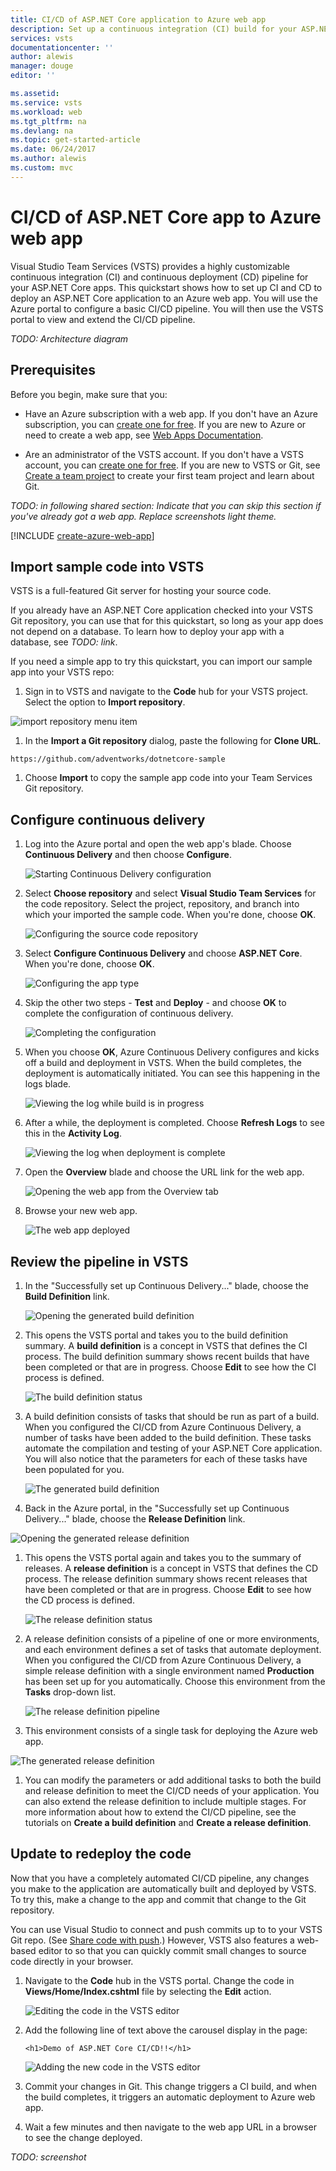 ```yaml
---
title: CI/CD of ASP.NET Core application to Azure web app
description: Set up a continuous integration (CI) build for your ASP.NET Core application, and then a continuous deployment (CD) release to Azure web app using Visual Studio Team Services
services: vsts
documentationcenter: ''
author: alewis
manager: douge
editor: ''

ms.assetid:
ms.service: vsts
ms.workload: web
ms.tgt_pltfrm: na
ms.devlang: na
ms.topic: get-started-article
ms.date: 06/24/2017
ms.author: alewis
ms.custom: mvc
---
```


# CI/CD of ASP.NET Core app to Azure web app

Visual Studio Team Services (VSTS) provides a highly customizable continuous integration (CI) and continuous deployment (CD) pipeline for your
ASP.NET Core apps. This quickstart shows how to set up CI and CD to deploy an ASP.NET Core application to an Azure web app.
You will use the Azure portal to configure a basic CI/CD pipeline. You will then use the VSTS portal to view and extend the CI/CD pipeline.

_TODO: Architecture diagram_

## Prerequisites

Before you begin, make sure that you:

* Have an Azure subscription with a web app. If you don't have an Azure subscription, you can [create one for free](https://azure.microsoft.com/free/?WT.mc_id=A261C142F). If you are new to Azure or need to create a web app, see [Web Apps Documentation](https://docs.microsoft.com/azure/app-service-web/).

* Are an administrator of the VSTS account. If you don't have a VSTS account, you can [create one for free](https://go.microsoft.com/fwlink/?LinkId=307137). If you are new to VSTS or Git, see [Create a team project](https://www.visualstudio.com/docs/setup-admin/create-team-project) to create your first team project and learn about Git.

_TODO: in following shared section: Indicate that you can skip this section if you've already got a web app. Replace screenshots light theme._

[!INCLUDE [create-azure-web-app](_shared/create-azure-web-app.md)]

## Import sample code into VSTS

VSTS is a full-featured Git server for hosting your source code.

If you already have an ASP.NET Core application checked into your VSTS Git repository, you can use that for this quickstart, so long as your app does not depend on a database. To learn how to deploy your app with a database, see _TODO: link_.

If you need a simple app to try this quickstart, you can import our sample app into your VSTS repo:

1. Sign in to VSTS and navigate to the **Code** hub for your VSTS project. Select the option to **Import repository**.

 ![import repository menu item](_shared/_img/import-repository-menu-item.png)

1. In the **Import a Git repository** dialog, paste the following for **Clone URL**.

  ```
  https://github.com/adventworks/dotnetcore-sample
  ```

1. Choose **Import** to copy the sample app code into your Team Services Git repository.

## Configure continuous delivery

1. Log into the Azure portal and open the web app's blade. Choose **Continuous Delivery** and then choose **Configure**.

   ![Starting Continuous Delivery configuration](_img/aspnet-core-to-webapp/continuous-delivery-intro.png)

1. Select **Choose repository** and select **Visual Studio Team Services** for the code repository. Select the project, repository, and branch into which your imported the sample code. When you're done, choose **OK**.
 
   ![Configuring the source code repository](_img/aspnet-core-to-webapp/continuous-delivery-repository.png)

1. Select **Configure Continuous Delivery** and choose **ASP.NET Core**. When you're done, choose **OK**.

   ![Configuring the app type](_img/aspnet-core-to-webapp/continuous-delivery-apptype.png)

1. Skip the other two steps - **Test** and **Deploy** - and choose **OK** to complete the configuration of continuous delivery.

   ![Completing the configuration](_img/aspnet-core-to-webapp/continuous-delivery-complete.png)

1. When you choose **OK**, Azure Continuous Delivery configures and kicks off a build and deployment in VSTS.
   When the build completes, the deployment is automatically initiated. You can see this happening in the logs blade.  

   ![Viewing the log while build is in progress](_img/aspnet-core-to-webapp/continuous-delivery-log.png)

1. After a while, the deployment is completed. Choose **Refresh Logs** to see this in the **Activity Log**.

   ![Viewing the log when deployment is complete](_img/aspnet-core-to-webapp/continuous-delivery-log2.png)

1. Open the **Overview** blade and choose the URL link for the web app.

   ![Opening the web app from the Overview tab](_img/aspnet-core-to-webapp/overview-openapp.png)

1. Browse your new web app.

   ![The web app deployed](_img/aspnet-core-to-webapp/app-deployed.png)

## Review the pipeline in VSTS

1. In the "Successfully set up Continuous Delivery..." blade, choose the **Build Definition**
  link.

   ![Opening the generated build definition](_img/aspnet-core-to-webapp/review-links-build.png)

1. This opens the VSTS portal and takes you to the build definition summary. A **build definition** is a concept in VSTS that defines the CI process. The build definition summary shows recent builds that have been completed or that are in progress. Choose **Edit** to see how the CI process is defined.

   ![The build definition status](_img/aspnet-core-to-webapp/build-status.png)

1. A build definition consists of tasks that should be run as part of a build. When you configured the CI/CD from Azure Continuous Delivery, a number of tasks have been added to the build definition. These tasks automate the compilation and testing of your ASP.NET Core application. You will also notice that the parameters for each of these tasks have been populated for you.

   ![The generated build definition](_img/aspnet-core-to-webapp/build-definition.png)

1. Back in the Azure portal, in the "Successfully set up Continuous Delivery..." blade, choose the **Release Definition** link.

  ![Opening the generated release definition](_img/aspnet-core-to-webapp/review-links-release.png)

1. This opens the VSTS portal again and takes you to the summary of releases. A **release definition** is a concept in VSTS that defines the CD process. The release definition summary shows recent releases that have been completed or that are in progress. Choose **Edit** to see how the CD process is defined.

   ![The release definition status](_img/aspnet-core-to-webapp/release-status.png)

1. A release definition consists of a pipeline of one or more environments, and each environment defines a set of tasks that automate deployment.
   When you configured the CI/CD from Azure Continuous Delivery, a simple release definition with a single environment named **Production** has been set up for you automatically.
   Choose this environment from the **Tasks** drop-down list.

   ![The release definition pipeline](_img/aspnet-core-to-webapp/release-pipeline.png)

1.  This environment consists of a single task for deploying the Azure web app.

   ![The generated release definition](_img/aspnet-core-to-webapp/release-definition.png)

1. You can modify the parameters or add additional tasks to both the build and release definition to meet the CI/CD needs of your application. You can also extend the release definition to include multiple stages. For more information about how to extend the CI/CD pipeline, see the tutorials on **Create a build definition** and **Create a release definition**.

## Update to redeploy the code

Now that you have a completely automated CI/CD pipeline, any changes you make to the application are automatically built and deployed by VSTS. To try this, make a change to the app and commit that change to the Git repository.

You can use Visual Studio to connect and push commits up to to your VSTS Git repo. (See [Share code with push](https://www.visualstudio.com/docs/git/tutorial/pushing).) However, VSTS also features a web-based editor to so that you can quickly commit small changes to source code directly in your browser.

1. Navigate to the **Code** hub in the VSTS portal. Change the code in **Views/Home/Index.cshtml** file by selecting the **Edit** action.

   ![Editing the code in the VSTS editor](_img/aspnet-core-to-webapp/edit-in-vsts.png)

1. Add the following line of text above the carousel display in the page:

   ```
   <h1>Demo of ASP.NET Core CI/CD!!</h1>
   ```

   ![Adding the new code in the VSTS editor](_img/aspnet-core-to-webapp/add-code.png)

1. Commit your changes in Git. This change triggers a CI build, and when the build completes, it triggers an automatic deployment to Azure web app.

1. Wait a few minutes and then navigate to the web app URL in a browser to see the change deployed.

  _TODO: screenshot_
